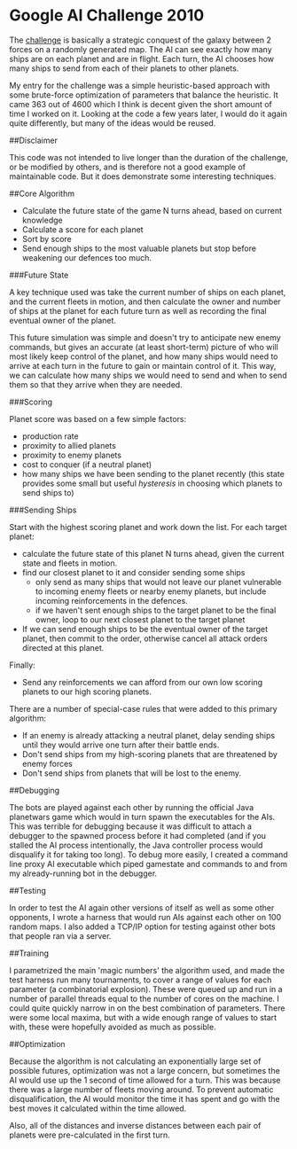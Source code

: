 Google AI Challenge 2010
==========
The [challenge](http://planetwars.aichallenge.org/) is basically a strategic conquest of the galaxy between 2 forces on a randomly generated map. The AI can see exactly how many ships are on each planet and are in flight. Each turn, the AI chooses how many ships to send from each of their planets to other planets.

My entry for the challenge was a simple heuristic-based approach with some brute-force optimization of parameters that balance the heuristic. It came 363 out of 4600 which I think is decent given the short amount of time I worked on it. Looking at the code a few years later, I would do it again quite differently, but many of the ideas would be reused.

##Disclaimer

This code was not intended to live longer than the duration of the challenge, or be modified by others, and is therefore not a good example of maintainable code. But it does demonstrate some interesting techniques.

##Core Algorithm

* Calculate the future state of the game N turns ahead, based on current knowledge
* Calculate a score for each planet
* Sort by score
* Send enough ships to the most valuable planets but stop before weakening our defences too much.

###Future State

A key technique used was take the current number of ships on each planet, and the current fleets in motion, and then calculate the owner and number of ships at the planet for each future turn as well as recording the final eventual owner of the planet.

This future simulation was simple and doesn't try to anticipate new enemy commands, but gives an accurate (at least short-term) picture of who will most likely keep control of the planet, and how many ships would need to arrive at each turn in the future to gain or maintain control of it. This way, we can calculate how many ships we would need to send and when to send them so that they arrive when they are needed.

###Scoring

Planet score was based on a few simple factors:

* production rate
* proximity to allied planets
* proximity to enemy planets
* cost to conquer (if a neutral planet)
* how many ships we have been sending to the planet recently (this state provides some small but useful *hysteresis* in choosing which planets to send ships to)

###Sending Ships

Start with the highest scoring planet and work down the list. For each target planet:

* calculate the future state of this planet N turns ahead, given the current state and fleets in motion.
* find our closest planet to it and consider sending some ships 
  * only send as many ships that would not leave our planet vulnerable to incoming enemy fleets or nearby enemy planets, but include incoming reinforcements in the defences.
  * if we haven't sent enough ships to the target planet to be the final owner, loop to our next closest planet to the target planet
* If we can send enough ships to be the eventual owner of the target planet, then commit to the order, otherwise cancel all attack orders directed at this planet.

Finally:

* Send any reinforcements we can afford from our own low scoring planets to our high scoring planets.

There are a number of special-case rules that were added to this primary algorithm:

* If an enemy is already attacking a neutral planet, delay sending ships until they would arrive one turn after their battle ends.
* Don't send ships from my high-scoring planets that are threatened by enemy forces
* Don't send ships from planets that will be lost to the enemy.

##Debugging

The bots are played against each other by running the official Java planetwars game which would in turn spawn the executables for the AIs. This was terrible for debugging because it was difficult to attach a debugger to the spawned process before it had completed (and if you stalled the AI process intentionally, the Java controller process would disqualify it for taking too long). To debug more easily, I created a command line proxy AI executable which piped gamestate and commands to and from my already-running bot in the debugger. 

##Testing

In order to test the AI again other versions of itself as well as some other opponents, I wrote a harness that would run AIs against each other on 100 random maps. I also added a TCP/IP option for testing against other bots that people ran via a server.

##Training

I parametrized the main 'magic numbers' the algorithm used, and made the test harness run many tournaments, to cover a range of values for each parameter (a combinatorial explosion). These were queued up and run in a number of parallel threads equal to the number of cores on the machine. I could quite quickly narrow in on the best combination of parameters. There were some local maxima, but with a wide enough range of values to start with, these were hopefully avoided as much as possible.

##Optimization

Because the algorithm is not calculating an exponentially large set of possible futures, optimization was not a large concern, but sometimes the AI would use up the 1 second of time allowed for a turn. This was because there was a large number of fleets moving around. To prevent automatic disqualification, the AI would monitor the time it has spent and go with the best moves it calculated within the time allowed.

Also, all of the distances and inverse distances between each pair of planets were pre-calculated in the first turn.

